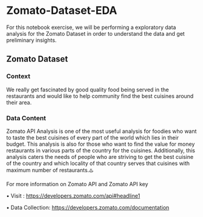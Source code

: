  # Zomato-Dataset-EDA
For this notebook exercise, we will be performing a exploratory data analysis for the Zomato Dataset in order to understand the data and get preliminary insights.

## Zomato Dataset

### Context
We really get fascinated by good quality food being served in the restaurants and would like to help community find the best cuisines around their area.

### Data Content
Zomato API Analysis is one of the most useful analysis for foodies who want to taste the best cuisines of every part of the world which lies in their budget. This analysis is also for those who want to find the value for money restaurants in various parts of the country for the cuisines. Additionally, this analysis caters the needs of people who are striving to get the best cuisine of the country and which locality of that country serves that cuisines with maximum number of restaurants.♨️

For more information on Zomato API and Zomato API key

• Visit : https://developers.zomato.com/api#headline1

• Data Collection: https://developers.zomato.com/documentation
